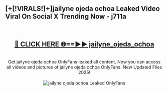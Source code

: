 <h2>[+[!VIRALS!]+]jailyne ojeda ochoa Leaked Video Viral On Social X Trending Now - j711a</h2>
<br>
<div align="center">
<h2><a href="https://libra.edu.pl?jailyne_ojeda_ochoa" rel="nofollow">🔴 CLICK HERE 🌐==►► jailyne_ojeda_ochoa</a></h2>
<br>
Get jailyne ojeda ochoa OnlyFans leaked all content. Now you can access all videos and pictures of jailyne ojeda ochoa OnlyFans. New Updated Files 2025!
<br>
<br>
<a href="https://libra.edu.pl?jailyne_ojeda_ochoa" rel="nofollow" data-target="animated-image.originalLink"><img src="https://i.ibb.co.com/WyWwxjT/player-gif2.gif" alt="jailyne ojeda ochoa Leaked OnlyFans" style="max-width: 100%; display: inline-block;" data-target="animated-image.originalImage"></a>
</div>
<br>